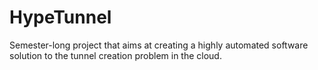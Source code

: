 # HypeTunnel
Semester-long project that aims at creating a highly automated software solution to the tunnel creation problem in the cloud.

